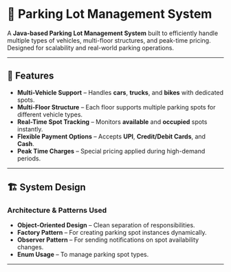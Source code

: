 # 🚗 Parking Lot Management System

A **Java-based Parking Lot Management System** built to efficiently handle multiple types of vehicles, multi-floor structures, and peak-time pricing.  
Designed for scalability and real-world parking operations.

---

## 📌 Features

- **Multi-Vehicle Support** – Handles **cars**, **trucks**, and **bikes** with dedicated spots.
- **Multi-Floor Structure** – Each floor supports multiple parking spots for different vehicle types.
- **Real-Time Spot Tracking** – Monitors **available** and **occupied** spots instantly.
- **Flexible Payment Options** – Accepts **UPI**, **Credit/Debit Cards**, and **Cash**.
- **Peak Time Charges** – Special pricing applied during high-demand periods.

---

## 🏗 System Design

### Architecture & Patterns Used
- **Object-Oriented Design** – Clean separation of responsibilities.
- **Factory Pattern** – For creating parking spot instances dynamically.
- **Observer Pattern** – For sending notifications on spot availability changes.
- **Enum Usage** – To manage parking spot types.

---



